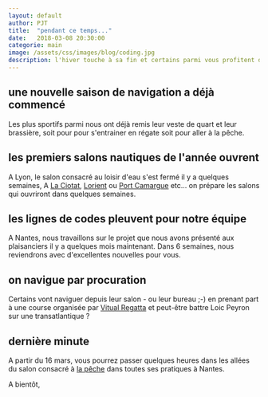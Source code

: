```yaml
---
layout: default
author: PJT
title:  "pendant ce temps..."
date:   2018-03-08 20:30:00
categorie: main
image: /assets/css/images/blog/coding.jpg
description: l'hiver touche à sa fin et certains parmi vous profitent de la neige pour descendre quelques pistes avant de reprendre le travail, pendant ce temps-là...
---
```

## une nouvelle saison de navigation a déjà commencé
Les plus sportifs parmi nous ont déjà remis leur veste de quart et leur brassière, soit pour pour s'entrainer en régate soit pour aller à la pêche.  

## les premiers salons nautiques de l'année ouvrent
A Lyon, le salon consacré au loisir d'eau s'est fermé il y a quelques semaines,
A [La Ciotat](http://www.salon-lesnauticales.com), [Lorient](http://www.lorient-nautic.com) ou [Port Camargue](http://www.lesnautiques.com) etc... on prépare les salons qui ouvriront dans quelques semaines.

## les lignes de codes pleuvent pour notre équipe 
A Nantes, nous travaillons sur le projet que nous avons présenté aux plaisanciers il y a quelques mois maintenant.  Dans 6 semaines, nous reviendrons avec d'excellentes nouvelles pour vous.

## on navigue par procuration
Certains vont naviguer depuis leur salon - ou leur bureau ;-) en prenant part à une course organisée par [Vitual Regatta](http://www.virtualregatta.com/index_vroffshore.php) et peut-être battre Loic Peyron sur une transatlantique ?   

## dernière minute
A partir du 16 mars, vous pourrez passer quelques heures dans les allées du salon consacré à [la pêche](https://www.salon-peche-mer.com) dans toutes ses pratiques à Nantes.

A bientôt,